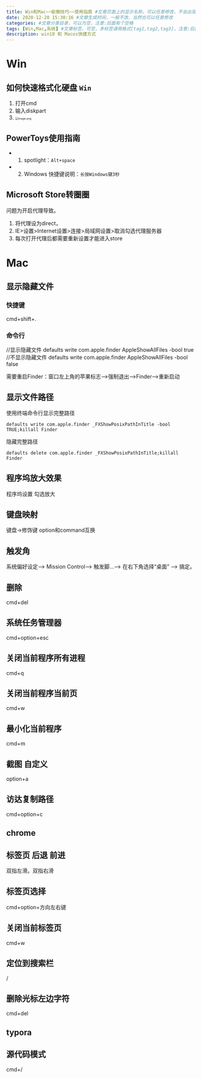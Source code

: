 ```yaml
---
title: Win和Mac~~偷懒技巧~~使用指南 #文章页面上的显示名称，可以任意修改，不会出现在URL中
date: 2020-12-20 15:30:16 #文章生成时间，一般不改，当然也可以任意修改
categories: #文章分类目录，可以为空，注意:后面有个空格
tags: [Win,Mac,系统] #文章标签，可空，多标签请用格式[tag1,tag2,tag3]，注意:后面有个空格
description: win10 和 Macos快捷方式
---
```




# Win

## 如何快速格式化硬盘 `Win`

1. 打开cmd
2. 输入diskpart
3.  <img src="https://i.loli.net/2020/12/31/DLGR69srZchzKTI.png" alt="image.png" style="zoom:50%;" />

## PowerToys使用指南
- 1. spotlight：```Alt+space```
- 2. Windows 快捷键说明：```长按Windows键3秒```

## Microsoft Store转圈圈
问题为开启代理导致。
1. 将代理设为direct，
2. IE>设置>Internet设置>连接>局域网设置>取消勾选代理服务器
3. 每次打开代理后都需要重新设置才能进入store


# Mac



## 显示隐藏文件
### 快捷键

cmd+shift+.

### 命令行

//显示隐藏文件
defaults write com.apple.finder AppleShowAllFiles -bool true
//不显示隐藏文件
defaults write com.apple.finder AppleShowAllFiles -bool false

需要重启Finder：窗口左上角的苹果标志-->强制退出-->Finder-->重新启动

## 显示文件路径
使用终端命令行显示完整路径
```
defaults write com.apple.finder _FXShowPosixPathInTitle -bool TRUE;killall Finder
```
隐藏完整路径
```
defaults delete com.apple.finder _FXShowPosixPathInTitle;killall Finder
```

## 程序坞放大效果

程序坞设置 勾选放大

## 键盘映射

键盘->修饰键  option和command互换

## 触发角

系统偏好设定——> Mission Control——> 触发脚...——> 在右下角选择“桌面” ——> 搞定。

## 删除

cmd+del

## 系统任务管理器

cmd+option+esc

## 关闭当前程序所有进程

cmd+q

## 关闭当前程序当前页

cmd+w

## 最小化当前程序

cmd+m

## 截图 自定义

option+a

## 访达复制路径

cmd+option+c

## chrome

## 标签页 后退 前进

双指左滑。双指右滑

## 标签页选择

cmd+option+方向左右键

## 关闭当前标签页

cmd+w

## 定位到搜索栏

/

## 删除光标左边字符

cmd+del

## typora

## 源代码模式

cmd+/